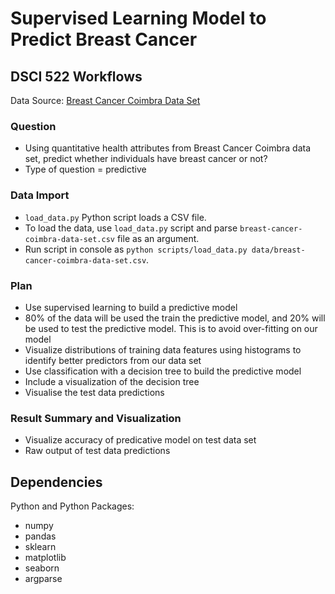 # Supervised Learning Model to Predict Breast Cancer
## DSCI 522 Workflows
Data Source: [Breast Cancer Coimbra Data Set]()

### Question

- Using quantitative health attributes from Breast Cancer Coimbra data set, predict whether individuals have breast cancer or not?
- Type of question = predictive 

### Data Import

- `load_data.py` Python script loads a CSV file.
- To load the data, use `load_data.py` script and parse `breast-cancer-coimbra-data-set.csv` file as an argument.
- Run script in console as `python scripts/load_data.py data/breast-cancer-coimbra-data-set.csv`.

### Plan

- Use supervised learning to build a predictive model
- 80% of the data will be used the train the predictive model, and 20% will be used to test the predictive model. This is to avoid over-fitting on our model
- Visualize distributions of training data features using histograms to identify better predictors from our data set
- Use classification with a decision tree to build the predictive model
- Include a visualization of the decision tree
- Visualise the test data predictions

### Result Summary and Visualization
	
- Visualize accuracy of predicative model on test data set
- Raw output of test data predictions

## Dependencies
Python and Python Packages:
- numpy
- pandas
- sklearn
- matplotlib
- seaborn
- argparse

